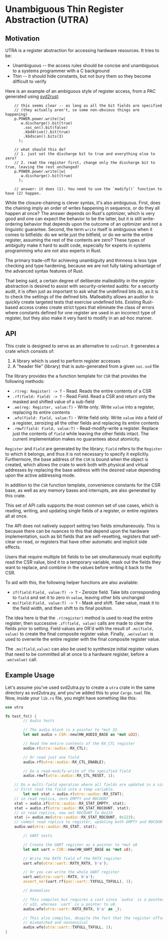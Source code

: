 # Unambiguous Thin Register Abstraction (UTRA)

## Motivation

UTRA is a register abstraction for accessing hardware resources. It tries to be:

* Unambiguous -- the access rules should be concise and unambiguous to a systems programmer with a C background
* Thin -- it should hide constants, but not bury them so they become difficult to verify

Here is an example of an ambiguous style of register access, from a
PAC generated using [svd2rust](https://crates.io/crates/svd2rust):

```
    // this seems clear -- as long as all the bit fields are specified
    // (they actually aren't, so some non-obvious things are happening)
    p.POWER.power.write(|w| 
       w.discharge().bit(true)
        .soc_on().bit(false)
        .kbddrive().bit(true)
        .kbdscan().bits(3)
      );

    // what should this do?
    // 1. just set the discharge bit to true and everything else to zero?
    // 2. read the register first, change only the discharge bit to true, leaving the rest unchanged?
    p.POWER.power.write(|w| 
       w.discharge().bit(true)
      );
      
    // answer: it does (1). You need to use the `modify()` function to have (2) happen.

```

While the closure-chaining is clever syntax, it's also ambiguous.
First, does the chaining imply an order of writes happening in
sequence, or do they all happen at once? The answer depends on Rust's
optimizer, which is very good and one can expect the behavior to be
the latter, but it is still write-ordering behavior that depends upon
the outcome of an optimizer and not a linguistic guarantee. Second,
the term `write` itself is ambiguous when it comes to bitfields: do we
write just the bitfield, or do we write the entire register, assuming
the rest of the contents are zero? These types of ambiguity make it
hard to audit code, especially for experts in systems programming
who are not also experts in Rust.

The primary trade-off for achieving unambiguity and thinness is less
type checking and type hardening, because we are not fully taking
advantage of the advanced syntax features of Rust. 

That being said, a certain degree of deliberate malleability in the
register abstraction is desired to assist with security-oriented
audits: for a security audit, it is often just as important to ask
what the undefined bits do, as it is to check the settings of the
defined bits. Malleabilty allows an auditor to quickly create targeted
tests that exercise undefined bits. Existing Rust-based access crates
create strict types that eliminate the class of errors where constants
defined for one register are used in an incorrect type of register,
but they also make it very hard to modify in an ad-hoc manner.

## API

This crate is designed to serve as an alternative to `svd2rust`. It generates
a crate which consists of:

1. A library which is used to perform register accesses
2. A "header file" (library) that is auto-generated from a given `soc.svd` file

The library provides the a function template for `CSR` that provides the following
methods:

* `.r(reg: Register) -> T` - Read. Reads the entire contents of a CSR
* `.rf(field: Field) -> T` - Read Field. Read a CSR and return only the masked and shifted value of a sub-field
* `.wo(reg: Register, value:T)` - Write only. Write `value` into a register, replacing its entire contents
* `.wfo(field: Field, value:T)` - Write field only. Write `value` into a field of a register, zeroizing all the other fields and replacing its entire contents
* `.rmwf(field: Field, value:T)` - Read-modify-write a register. Replace just the contents of `field` while leaving the other fields intact. The current implementation makes no guarantees about atomicity.

`Register` and `Field` are generated by the library; `Field` refers to
the `Register` to which it belongs, and thus it is not necessary to
specify it explicitly. Furthermore, the base address of the `CSR` is
bound when the object is created, which allows the crate to work both
with physical and virtual addresses by replacing the base address with
the desired value depending upon the active addressing mode.

In addition to the `CSR` function template, convenience constants for
the CSR base, as well as any memory bases and interrupts, are also
generated by this crate.

This set of API calls supports the most common set of use cases, which
is reading, writing, and updating single fields of a register, or
entire registers all at once.

The API does not natively support setting two fields
simultaneously. This is because there can be nuances to this that
depend upon the hardware implementation, such as bit fields that are
self-resetting, registers that self-clear on read, or registers that
have other automatic and implicit side effects.

Users that require multiple bit fields to be set simultaneously must
explicitly read the CSR value, bind it to a temporary variable, mask
out the fields they want to replace, and combine in the values before
writing it back to the CSR.

To aid with this, the following helper functions are also available:

* `zf(field:Field, value:T) -> T` - Zeroize field. Take bits corresponding to `field` and set it to zero in `value`, leaving other bits unchanged
* `ms(field:Field, value:T) -> T` - Mask and shift. Take value, mask it to the field width, and then shift to its final position.

The idea here is that the `.r(register)` method is used to read the
entire register; then successive `.zf(field, value)` calls are made to
clear the fields prior to setting. Field values are OR'd with the
result of `.ms(field, value)` to create the final composite register
value.  Finally, `.wo(value)` is used to overwrite the entire
register with the final composite register value.

The `.ms(field,value)` can also be used to synthesize initial register
values that need to be committed all at once to a hardware register,
before a `.wo(value)` call.

## Example Usage

Let's assume you've used svd2utra.py to create a `utra` crate in the
same directory as svd2utra.py, and you've added this to your `Cargo.toml` file.
Now, inside your `lib.rs` file, you might have something like this:

```Rust
use utra

fn test_fn() {
        // Audio tests

        // The audio block is a pointer to *mut 32.
        let mut audio = CSR::new(HW_AUDIO_BASE as *mut u32);

        // Read the entire contents of the RX_CTL register
        audio.r(utra::audio::RX_CTL);

        // Or read just one field
        audio.rf(utra::audio::RX_CTL_ENABLE);

        // Do a read-modify-write of the specified field
        audio.rmwf(utra::audio::RX_CTL_RESET, 1);

	// Do a multi-field operation where all fields are updated in a single write.
	// First read the field into a temp variable.
        let mut stat = audio.r(utra::audio::RX_STAT);
	// in read replica, zero EMPTY and RDCOUNT
	stat = audio.zf(utra::audio::RX_STAT_EMPTY, stat);
	stat = audio.zf(utra::audio::RX_STAT_RDCOUNT, stat);
	// in read replica, now set RDCOUNT to 0x123
	stat |= audio.ms(utra::audio::RX_STAT_RDCOUNT, 0x123);
	// commit read replica to register, updating both EMPTY and RDCOUNT in a single write
	audio.wo(utra::audio::RX_STAT, stat);

        // UART tests

        // Create the UART register as a pointer to *mut u8
        let mut uart = CSR::new(HW_UART_BASE as *mut u8);

        // Write the RXTX field of the RXTX register
        uart.wfo(utra::uart::RXTX_RXTX, b'a');

        // Or you can write the whole UART register
        uart.wo(utra::uart::RXTX, b'a');
        assert_ne!(uart.rf(pac::uart::TXFULL_TXFULL), 1);

        // Anomalies

        // This compiles but requires a cast since `audio` is a pointer to
        // u32, whereas `uart` is a pointer to u8.
        audio.wfo(utra::uart::RXTX_RXTX, b'a' as _);

        // This also compiles, despite the fact that the register offset is
        // mismatched and nonsensical
        audio.wfo(utra::uart::TXFULL_TXFULL, 1);
}

```